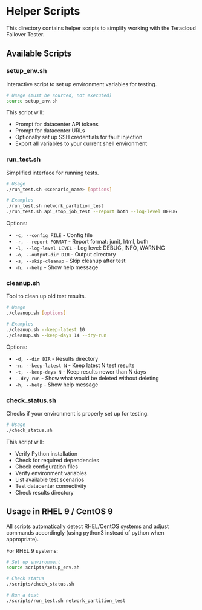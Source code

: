 # Helper Scripts

This directory contains helper scripts to simplify working with the Teracloud Failover Tester.

## Available Scripts

### setup_env.sh

Interactive script to set up environment variables for testing.

```bash
# Usage (must be sourced, not executed)
source setup_env.sh
```

This script will:
- Prompt for datacenter API tokens
- Prompt for datacenter URLs
- Optionally set up SSH credentials for fault injection
- Export all variables to your current shell environment

### run_test.sh

Simplified interface for running tests.

```bash
# Usage
./run_test.sh <scenario_name> [options]

# Examples
./run_test.sh network_partition_test
./run_test.sh api_stop_job_test --report both --log-level DEBUG
```

Options:
- `-c, --config FILE` - Config file
- `-r, --report FORMAT` - Report format: junit, html, both
- `-l, --log-level LEVEL` - Log level: DEBUG, INFO, WARNING
- `-o, --output-dir DIR` - Output directory
- `-s, --skip-cleanup` - Skip cleanup after test
- `-h, --help` - Show help message

### cleanup.sh

Tool to clean up old test results.

```bash
# Usage
./cleanup.sh [options]

# Examples
./cleanup.sh --keep-latest 10
./cleanup.sh --keep-days 14 --dry-run
```

Options:
- `-d, --dir DIR` - Results directory
- `-n, --keep-latest N` - Keep latest N test results
- `-t, --keep-days N` - Keep results newer than N days
- `--dry-run` - Show what would be deleted without deleting
- `-h, --help` - Show help message

### check_status.sh

Checks if your environment is properly set up for testing.

```bash
# Usage
./check_status.sh
```

This script will:
- Verify Python installation
- Check for required dependencies
- Check configuration files
- Verify environment variables
- List available test scenarios
- Test datacenter connectivity
- Check results directory

## Usage in RHEL 9 / CentOS 9

All scripts automatically detect RHEL/CentOS systems and adjust commands accordingly (using python3 instead of python when appropriate).

For RHEL 9 systems:

```bash
# Set up environment
source scripts/setup_env.sh

# Check status
./scripts/check_status.sh

# Run a test
./scripts/run_test.sh network_partition_test
```